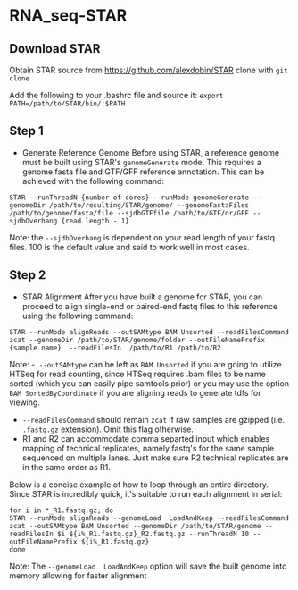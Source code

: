 # RNA_seq-STAR
## Download STAR
Obtain STAR source from https://github.com/alexdobin/STAR
clone with  `git clone`

Add the following to your .bashrc file and source it:
`export PATH=/path/to/STAR/bin/:$PATH`

## Step 1
* Generate Reference Genome
Before using STAR, a reference genome must be built using STAR's `genomeGenerate` mode. This requires a genome fasta file and GTF/GFF reference annotation. This can be achieved with the following command:

```
STAR --runThreadN {number of cores} --runMode genomeGenerate --genomeDir /path/to/resulting/STAR/genome/ --genomeFastaFiles /path/to/genome/fasta/file --sjdbGTFfile /path/to/GTF/or/GFF --sjdbOverhang {read length - 1}
```

Note: the `--sjdbOverhang` is dependent on your read length of your fastq files. 100 is the default value and said to work well in most cases.


## Step 2
* STAR Alignment
After you have built a genome for STAR, you can proceed to align single-end or paired-end fastq files to this reference using the following command:

```
STAR --runMode alignReads --outSAMtype BAM Unsorted --readFilesCommand zcat --genomeDir /path/to/STAR/genome/folder --outFileNamePrefix {sample name}  --readFilesIn  /path/to/R1 /path/to/R2
```

Note:
-` --outSAMtype` can be left as `BAM Unsorted` if you are going to utilize HTSeq for read counting, since HTSeq requires .bam files to be name sorted (which you can easily pipe samtools prior) or you may use the option `BAM SortedByCoordinate` if you are aligning reads to generate tdfs for viewing.
- `--readFilesCommand` should remain `zcat` if raw samples are gzipped (i.e. `.fastq.gz` extension). Omit this flag otherwise.
- R1 and R2 can accommodate comma separted input which enables mapping of technical replicates, namely fastq's for the same sample sequenced on multiple lanes. Just make sure R2 technical replicates are in the same order as R1.

Below is a concise example of how to loop through an entire directory. Since STAR is incredibly quick, it's suitable to run each alignment in serial:

```
for i in *_R1.fastq.gz; do
STAR --runMode alignReads --genomeLoad  LoadAndKeep --readFilesCommand zcat --outSAMtype BAM Unsorted --genomeDir /path/to/STAR/genome --readFilesIn $i ${i%_R1.fastq.gz}_R2.fastq.gz --runThreadN 10 --outFileNamePrefix ${i%_R1.fastq.gz}
done
```


Note: The  `--genomeLoad  LoadAndKeep` option will save the built genome into memory allowing for faster alignment

